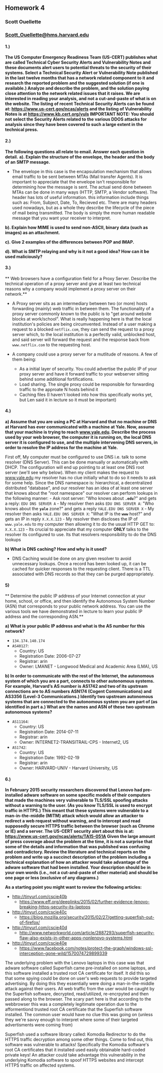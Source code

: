 ## Homework 4
### Scott Ouellette 
### Scott_Ouellette@hms.harvard.edu

#### 1.) 
**The US Computer Emergency Readiness Team (US-CERT) publishes what are called
Technical Cyber Security Alerts and Vulnerability Notes and these documents alert users to potential
threats to the security of their systems. Select a Technical Security Alert or Vulnerability Note published
in the last twelve months that has a network related component to it and research the reported problem
and the suggested solution (if one is available.) Analyze and describe the problem, and the solution
paying close attention to the network related issues that it raises. We are interested in reading your
analysis, and not a cut-and-paste of what is on the website. The listing of recent Technical Security Alerts
can be found at: https://www.us-cert.gov/ncas/alerts and the listing of Vulnerability Notes is at
https://www.kb.cert.org/vuls
IMPORTANT NOTE: You should not select the Security Alerts related to the various DDOS
attacks for analysis since they have been covered to such a large extent in the technical press.**

#### 2.) 
**The following questions all relate to email. Answer each question in detail.**
**a). Explain the structure of the envelope, the header and the body of an SMTP message.**
- The envelope in this case is the encapsulation mechanism that allows email traffic to be sent between MTAs (Mail transfer Agents). It is important to appreciate that the envelope isn't responsible for determining how the message is sent. The actual send done between MTAs can be done in many ways (HTTP, SMTP, a Vendor software). The header has lots of useful information. this information include things such as: From, Subject, Date, To, Recieved etc. There are many headers used nowadays, but as a whole they describe the lifecycle of the piece of mail being transmitted. The body is simply the more human readable message that you want your receiver to interpret. 

**b). Explain how MIME is used to send non-ASCII, binary data (such as images) as an attachment.**

**c). Give 2 examples of the differences between POP and IMAP.**

**d). What is SMTP relaying and why is it not a good idea? How can it be used maliciously?**

#### 3.)
** Web browsers have a configuration field for a Proxy Server. Describe the technical
operation of a proxy server and give at least two technical reasons why a company would implement a
proxy server on their network.**

- A Proxy server sits as an intermediary between two (or more) hosts forwarding (mainly) web traffic in between them. The functionality of a proxy server commonly known to the public is to "get around website blocks at work/school". What is really happening here is that the local institution's policies are being circumvented. Instead of a user making a request to a blocked `netflix.com`, they can send the request to a proxy server which, to the local institution is a perfectly valid, unblocked host, and said server will forward the request and the response back from `www.netflix.com` to the requesting host.

- A company could use a proxy server for a mutlitude of reasons. A few of them being:
	- As a initial layer of security. You could advertise the public IP of your proxy server and have it forward traffic to your webserver sitting behind some additional fortifications.
	- Load sharing. The single proxy could be responsible for forwarding traffic to the approate N hosts behind it
	- Caching files (I haven't looked into how this specifically works yet, but Len said it in lecture so it must be important)

#### 4.)
**a) Assume that you are using a PC at Harvard and that no machine or DNS at Harvard
has ever communicated with a machine at Yale. Now, assume that your machine is trying to reach
www.yale.edu. Describe the process used by your web browser, the computer it is running on, the local
DNS server it is configured to use, and the multiple intervening DNS servers, in order to resolve the IP
address for the machine at Yale.**

First off, My computer must be configured to use DNS i.e. talk to some resolver (DNS Server). This can be done manually or automatically with DHCP. The configuration will end up pointing to at least one DNS root server (we'll see why below). When my client makes the request to www.yale.edu my resolver has no clue initially what to do so it needs to ask for some help. Since the DNS namespace is: hierarchical, a decentralized distributed "database", and our resolver has an idea of at least one server that knows about the "root namespace" our resolver can perform lookups in the following manner:
	- Ask root server: "Who knows about **`.edu`**?" and gets a reply: `EDU DNS SERVER A`
	- My resolver then asks `EDU DNS SERVER A`: "Who knows about the **`yale`** zone?" and gets a reply `YALE.EDU DNS SERVER X`
	- My resolver then asks `YALE.EDU DNS SERVER X`: "What IP is the **`www`** host?" and gets an IP in reply `X.X.X.123`
	- My resolver then discloses the IP of `www.yale.edu` to my computer then allowing it to do the usual HTTP GET to: `X.X.X.123`
	- Its crucial to appreciate that my computer **ONLY** talks to the resolver its configured to use. Its that resolvers responsibility to do the DNS lookups

**b) What is DNS caching? How and why is it used?**
- DNS Caching would be done on any given resolver to avoid unnecessary lookups. Once a record has been looked up, it can be cached for quicker responses to the requesting client. There is a TTL associated with DNS records so that they can be purged appropriately. 

#### 5) 
** Determine the public IP address of your Internet connection at your home, school, or
office, and then identify the Autonomous System Number (ASN) that corresponds to your public network
address. You can use the various tools we have demonstrated in lecture to learn your public IP address
and the corresponding ASN.**

**a) What is your public IP address and what is the AS number for this network?**
- `134.174.140.174`
- `AS40127`:
	- Country: US
	- Registration Date: 2006-07-27
	- Registrar: arin
	- Owner: LMANET - Longwood Medical and Academic Area (LMA), US

**b) In order to communicate with the rest of the Internet, the autonomous system of which you are a part,
connects to other autonomous systems. For example, Harvard’s AS number is AS1742 and two of its
upstream connections are to AS numbers ASN174 (Cogent Communications) and AS3356 (Level-3
Communications.)
Identify two upstream autonomous systems that are connected to the autonomous system you are
part of (as identified in part a.) What are the names and ASN of these two upstream autonomous
systems?**

- `AS11164`:
	- Country: US
	- Registration Date: 2014-07-11
	- Registrar: arin
	- Owner: INTERNET2-TRANSITRAIL-CPS - Internet2, US
- `AS1742`:
	- Country: US
	- Registration Date: 1992-02-19
	- Registrar: arin
	- Owner: HARVARD-UNIV - Harvard University, US

#### 6.) 
**In February 2015 security researchers discovered that Lenovo had pre-installed adware
software on some specific models of their computers that made the machines very vulnerable to TLS/SSL
spoofing attacks without a warning to the user. (As you know TLS/SSL is used to encrypt traffic in
HTTPS.) This meant that these systems were vulnerable to a man-in-the-middle (MITM) attack which
would allow an attacker to redirect a web request without warning, and to intercept and read supposedly
secure HTTPS traffic between the browser (such as Chrome or IE) and a server.
The US-CERT security alert about this is at:
https://www.us-cert.gov/ncas/alerts/TA15-051A
Given the large amount of press coverage about the problem at the time, it is not a surprise that some of
the details and information that was published was confusing and contradictory. Review the literature and
technical reports on the problem and write up a succinct description of the problem including a technical
explanation of how an attacker would take advantage of the adware software that had been installed.
Your description should be in your own words (i.e., not a cut-and-paste of other material) and should be
one page or less (exclusive of any diagrams.)**

**As a starting point you might want to review the following articles:**
- http://tinyurl.com/cscie40b
	- https://www.eff.org/deeplinks/2015/02/further-evidence-lenovo-breaking-https-security-its-laptops
- http://tinyurl.com/cscie40c
	- https://blog.mozilla.org/security/2015/02/27/getting-superfish-out-of-firefox/
- http://tinyurl.com/cscie40d
	- http://www.networkworld.com/article/2887293/superfish-security-flaw-also-exists-in-other-apps-nonlenovo-systems.html
- http://tinyurl.com/cscie40e
	- https://www.facebook.com/notes/protect-the-graph/windows-ssl-interception-gone-wild/1570074729899339

The underlying problem with the Lenovo laptops in this case was that adware software called Superfish came pre-installed on some laptops, and this software installed a trusted root CA certificate for itself. It did this so that some spying could be done on user's web requests to provide targeted advertising. By doing this they essentially were doing a man-in-the-middle attack against their users. All web traffic from the user would be caught by the Superfish software, decrypted, read/utilized, re-encrpyted and then passed along to the browser. The scary part here is that according to the webbrowser this was a completely legitimate operation due to the afformentiond trusted root CA certificate that the Superfish software installed. The common user would have no clue this was going on (unless they we're savvy enough to interpret where some of their targeted advertisments were coming from)

Superfish used a software library called: Komodia Redirector to do the HTTPS traffic decryption among some other things. Come to find out, this software was vulnerable to attacks! Specifically the Komodia software's root CA certificates that it installed used easily obtainable hard-coded private keys! An attacker could take advantage this vulnerability in the underlying Komodia software to spoof HTTPS websites and intercept HTTPS traffic on affected systems.